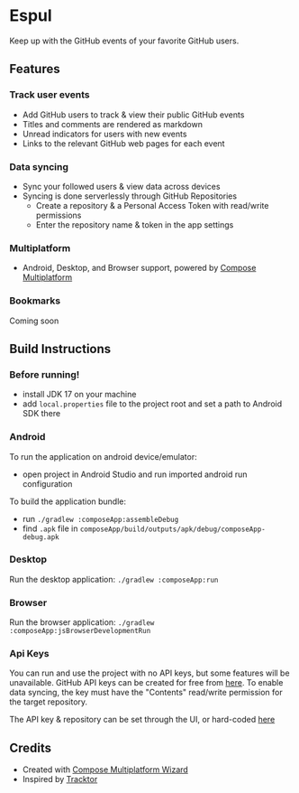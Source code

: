 # Espul

Keep up with the GitHub events of your favorite GitHub users.

## Features

### Track user events

- Add GitHub users to track & view their public GitHub events
- Titles and comments are rendered as markdown
- Unread indicators for users with new events
- Links to the relevant GitHub web pages for each event

### Data syncing

- Sync your followed users & view data across devices
- Syncing is done serverlessly through GitHub Repositories
    - Create a repository & a Personal Access Token with read/write permissions
    - Enter the repository name & token in the app settings

### Multiplatform

- Android, Desktop, and Browser support, powered
  by [Compose Multiplatform](https://github.com/JetBrains/compose-multiplatform)

### Bookmarks

Coming soon

## Build Instructions

### Before running!

- install JDK 17 on your machine
- add `local.properties` file to the project root and set a path to Android SDK there

### Android

To run the application on android device/emulator:

- open project in Android Studio and run imported android run configuration

To build the application bundle:

- run `./gradlew :composeApp:assembleDebug`
- find `.apk` file in `composeApp/build/outputs/apk/debug/composeApp-debug.apk`

### Desktop

Run the desktop application: `./gradlew :composeApp:run`

### Browser

Run the browser application: `./gradlew :composeApp:jsBrowserDevelopmentRun`

### Api Keys

You can run and use the project with no API keys, but some features will be unavailable.
GitHub API keys can be created for free from [here](https://github.com/settings/tokens?type=beta).
To enable data syncing, the key must have the  "Contents" read/write permission for the target repository.

The API key & repository can be set through the UI, or
hard-coded [here](composeApp/src/commonMain/kotlin/io/github/opletter/espul/state/EspulViewModel.kt)

## Credits

- Created with [Compose Multiplatform Wizard](https://terrakok.github.io/Compose-Multiplatform-Wizard/)
- Inspired by [Tracktor](https://github.com/theapache64/tracktor)
